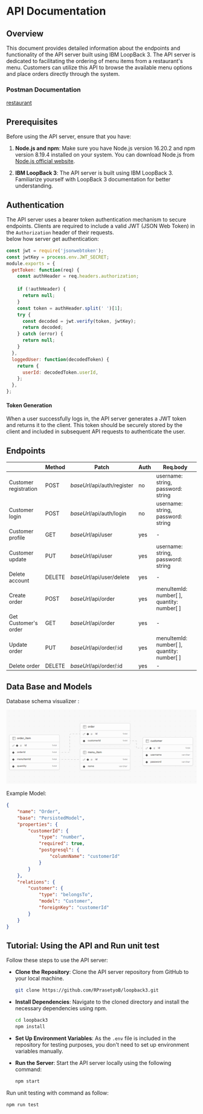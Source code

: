 # API Documentation

## Overview

This document provides detailed information about the endpoints and functionality of the API server built using IBM LoopBack 3.
The API server is dedicated to facilitating the ordering of menu items from a restaurant's menu. Customers can utilize this API to browse the available menu options and place orders directly through the system.

### Postman Documentation

[restaurant](https://documenter.getpostman.com/view/30790473/2sA3Bn5roz)

## Prerequisites

Before using the API server, ensure that you have:

1. **Node.js and npm**: Make sure you have Node.js version 16.20.2 and npm version 8.19.4 installed on your system. You can download Node.js from [Node.js official website](https://nodejs.org/en/download).

2. **IBM LoopBack 3**: The API server is built using IBM LoopBack 3. Familiarize yourself with LoopBack 3 documentation for better understanding.

## Authentication

The API server uses a bearer token authentication mechanism to secure endpoints. Clients are required to include a valid JWT (JSON Web Token) in the `Authorization` header of their requests.
<br>
below how server get authentication:
```javascript
const jwt = require('jsonwebtoken');
const jwtKey = process.env.JWT_SECRET;
module.exports = {
  getToken: function(req) {
    const authHeader = req.headers.authorization;

    if (!authHeader) {
      return null;
    }
    const token = authHeader.split(' ')[1];
    try {
      const decoded = jwt.verify(token, jwtKey);
      return decoded;
    } catch (error) {
      return null;
    }
  },
  loggedUser: function(decodedToken) {
    return {
      userId: decodedToken.userId,
    };
  },
};
```
#### Token Generation

When a user successfully logs in, the API server generates a JWT token and returns it to the client. This token should be securely stored by the client and included in subsequent API requests to authenticate the user.

## Endpoints

|                       | Method | Patch                       | Auth | Req.body                                   |
| --------------------- | ------ | --------------------------- | ---- | ------------------------------------------ |
| Customer registration | POST   | *baseUrl*/api/auth/register | no   | username: string, password: string         |
| Customer login        | POST   | *baseUrl*/api/auth/login    | no   | username: string, password: string         |
| Customer profile      | GET    | *baseUrl*/api/user          | yes  | -                                          |
| Customer update       | PUT    | *baseUrl*/api/user          | yes  | username: string, password: string         |
| Delete account        | DELETE | *baseUrl*/api/user/delete   | yes  | -                                          |
| Create order          | POST   | *baseUrl*/api/order         | yes  | menuItemId: number[ ], quantity: number[ ] |
| Get Customer's order  | GET    | *baseUrl*/api/order         | yes  | -                                          |
| Update order          | PUT    | *baseUrl*/api/order/:id     | yes  | menuItemId: number[ ], quantity: number[ ] |
| Delete order          | DELETE | *baseUrl*/api/order/:id     | yes  | -                                          |

## Data Base and Models

Database schema visualizer :

![](assets/img/README/2024-04-18-13-35-51-image.png)

Example Model:

```json
{
    "name": "Order",
    "base": "PersistedModel",
    "properties": {
        "customerId": {
            "type": "number",
            "required": true,
            "postgresql": {
                "columnName": "customerId"
            }
        }
    },
    "relations": {
        "customer": {
            "type": "belongsTo",
            "model": "Customer",
            "foreignKey": "customerId"
        }
    }
}
```

## Tutorial: Using the API and Run unit test

Follow these steps to use the API server:

- **Clone the Repository**: Clone the API server repository from GitHub to your local machine.
  
  ```bash
  git clone https://github.com/RPrasetyoB/loopback3.git
  ```

- **Install Dependencies**: Navigate to the cloned directory and install the necessary dependencies using npm.
  
  ```bash
  cd loopback3
  npm install
  ```

- **Set Up Environment Variables**: As the `.env` file is included in the repository for testing purposes, you don't need to set up environment variables manually.

- **Run the Server**: Start the API server locally using the following command:
  
  ```bash
  npm start
  ```

Run unit testing with command as follow:

```bash
npm run test
```

